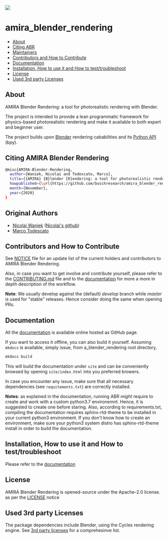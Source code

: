 ![](./media/ABR_rgb_mask.gif)

# amira_blender_rendering

* [About](#about)
* [Citing ABR](#citing)
* [Maintainers](#authors)
* [Contributors and How to Contribute](#contributors)
* [Documentation](#docs)
* [Installation, How to use it and How to test/troubleshoot](#use)
* [License](#license)
* [Used 3rd party Licenses](#licenses)


## About<a name="about"></a>

AMIRA Blender Rendering: a tool for photorealistic rendering with Blender.

The project is intended to provide a lean programmatic framework for
physics-based photorealistic rendering and make it available to both expert
and beginner user.

The project builds upon [Blender](https://www.blender.org) rendering cababilities and its [Python API](https://docs.blender.org/api/current/index.html) (bpy).

## Citing AMIRA Blender Rendering<a name="citing"></a>

```bash
@misc{AMIRA-Blender-Rendering,
  author={Waniek, Nicolai and Todescato, Marco},
  title={{AMIRA} {B}lender {R}endering: a tool for photorealistic rendering with {B}lender},
  howpublished={\url{https://github.com/boschresearch/amira_blender_rendering}},
  month={November},
  year={2020}
}
```

## Original Authors<a name="authors"></a>

* [Nicolai Waniek](mailto:rochus@rochus.net) ([Nicolai's github](https://github.com/nwaniek))
* [Marco Todescato](mailto:Marco.Todescato@de.bosch.com)


## Contributors and How to Contribute<a name="contributors"></a>

See [NOTICE](./NOTICE) file for an update list of the current holders
and contributors to AMIRA Blender Rendering.

Also, in case you want to get involve and contribute yourself, please
refer to the [CONTRIBUTING.md](./CONTRIBUTING.md) file and to the
[documentation](#docs) for more a more in depth description of the workflow.

**Note**: We usually develop against the (default) *develop* branch while *master*
is used for "stable" releases. Hence consider doing the same when opening PRs.


## Documentation<a name="docs"></a>

All the [documentation](https://boschresearch.github.io/amira_blender_rendering/)
is available online hosted as GitHub page.

If you want to access it offline, you can also build it yourself.
Assuming `mkdocs` is available, simply issue, from a_blender_rendering root directory,

```bash
mkdocs build
```

This will build the documentation under `site` and can be conveniently
browsed by opening `site/index.html` into you preferred browers.

In case you encounter any issue, make sure that all necessary dependencies (see `requitements.txt`)
are correctly installed.

**Notes**: as explained in the documentation, running ABR *might* require to create
and work with a custom python3.7 environemnt. Hence, it is suggested to create
one before staring. Also, according to requirements.txt, compiling the documentation
requires sphinx-rtd-theme to be installed in your current python3 environment.
If you don't know how to create an environment, make sure your python3 system
distro has sphinx-rtd-theme install in order to build the documentation.


## Installation, How to use it and How to test/troubleshoot<a name="use"></a>

Please refer to the [documentation](#docs)


## License<a name="license"></a>

AMIRA Blender Rendering is opened-source under the Apache-2.0 license.
as per the [LICENSE](./LICENSE) notice


## Used 3rd party Licenses<a name="licenses"></a>

The package dependencies include Blender, using the Cycles rendering engine.
See [3rd party licenses](./3rd-party-licenses.md) for a comprehesinve list.
